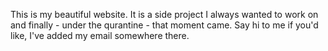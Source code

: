 This is my beautiful website. It is a side project I always wanted to work on and finally - under the qurantine - that moment came. Say hi to me if you'd like, I've added my email somewhere there.
